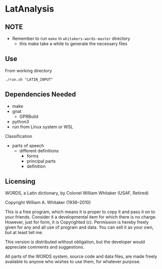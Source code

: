 # LatAnalysis
 

## NOTE

- Remember to run `make` in `whitakers-words-master` directory
  - this make take a while to generate the necessary files

## Use
From working directory

`./run.sh "LATIN_INPUT"`

## Dependencies Needed
- make
- gnat
  - GPRBuild
- python3
- run from Linux system or WSL

Classification
- parts of speech
  - different definitions
    - forms
    - principal parts
    - definition

## Licensing
WORDS, a Latin dictionary, by Colonel William Whitaker (USAF, Retired)

Copyright William A. Whitaker (1936–2010)

This is a free program, which means it is proper to copy it and pass it on to your friends. Consider it a developmental item for which there is no charge. However, just for form, it is Copyrighted (c). Permission is hereby freely given for any and all use of program and data. You can sell it as your own, but at least tell me.

This version is distributed without obligation, but the developer would appreciate comments and suggestions.

All parts of the WORDS system, source code and data files, are made freely available to anyone who wishes to use them, for whatever purpose.